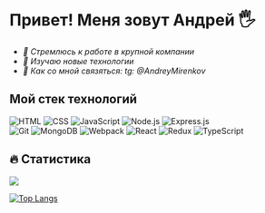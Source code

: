 # **Привет! Меня зовут Андрей** 🖐

* _🏢 Стремлюсь к работе в крупной компании_ 
* _📗 Изучаю новые технологии_
* _📱 Как со мной связяться: tg: @AndreyMirenkov_

## **Мой стек технологий** ##

![HTML](https://img.shields.io/badge/html5%20-%23E34F26.svg?&style=for-the-badge&logo=html5&logoColor=white)
![CSS](https://img.shields.io/badge/css3%20-%231572B6.svg?&style=for-the-badge&logo=css3&logoColor=white)
![JavaScript](https://img.shields.io/badge/javascript%20-%23323330.svg?&style=for-the-badge&logo=javascript&logoColor=%23F7DF1E)
![Node.js](https://img.shields.io/badge/node.js%20-%2343853D.svg?&style=for-the-badge&logo=node.js&logoColor=white)
![Express.js](https://img.shields.io/badge/express.js%20-%23404d59.svg?&style=for-the-badge)  
![Git](https://img.shields.io/badge/git%20-%23F05033.svg?&style=for-the-badge&logo=git&logoColor=white)
![MongoDB](https://img.shields.io/badge/MongoDB-%234ea94b.svg?&style=for-the-badge&logo=mongodb&logoColor=white)
![Webpack](https://img.shields.io/badge/webpack%20-%238DD6F9.svg?&style=for-the-badge&logo=webpack&logoColor=black)
![React](https://img.shields.io/badge/react%20-%2320232a.svg?&style=for-the-badge&logo=react&logoColor=%2361DAFB)
![Redux](https://img.shields.io/badge/redux%20-%23593d88.svg?&style=for-the-badge&logo=redux&logoColor=white>)
![TypeScript](https://img.shields.io/badge/typescript%20-%23007ACC.svg?&style=for-the-badge&logo=typescript&logoColor=white)


## :fire: Статистика ##
[![](https://github-readme-stats.vercel.app/api?username=AndreyMirenkov)](https://github.com/AndreyMirenkov/github-readme-stats)

[![Top Langs](https://github-readme-stats.vercel.app/api/top-langs/?username=AndreyMirenkov&layout=compact&theme=vision-friendly-dark)](https://github.com/anuraghazra/github-readme-stats)
